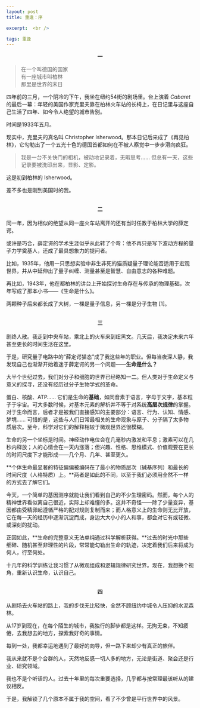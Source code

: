 ```yaml
---
layout: post
title: 重逢：序

excerpt:  <br />

tags: 重逢
---
```


<center> <b> 一 </b> </center>

>在一个叫德国的国家<br />
>有一座城市叫柏林<br />
>那里是世界的末日<br />

四年前的三月，一个阴冷的下午，我坐在纽约54街的剧场里。台上演着 _Cabaret_ 的最后一幕：年轻的美国作家克里夫靠在柏林火车站的长椅上，在日记里与这座自己生活了四年、如今令人绝望的城市告别。

时间是1933年五月。

现实中，克里夫的真名叫 Christopher Isherwood。那本日记后来成了《再见柏林》，它勾勒出了一个五光十色的德国首都如何在不被人察觉中一步步滑向疯狂。

>我是一台不关快门的相机，被动地记录着，无暇思考…… 但总有一天，这些记录要被洗印出来，显影、定影。

这是初到柏林的 Isherwood。

差不多也是刚到美国时的我。 

<br />



<center> <b> 二 </b> </center><br />
同一年，因为相似的绝望从同一座火车站离开的还有当时任教于柏林大学的薛定谔。

或许是巧合，薛定谔的学术生涯似乎从此转了个弯：他不再只是写下波动方程的量子力学奠基人，还成了最具想象力的提问者。

比如，1935年，他用一只思想实验中非生非死的猫质疑量子理论能否适用于宏观世界，并从中延伸出了量子纠缠、测量甚至是智慧、自由意志的各种难题。

再比如，1943年，他在都柏林的讲台上开始探讨生命存在与传承的物理基础，次年写成了那本小书——《生命是什么》。

两颗种子后来都长成了大树，一棵是量子信息，另一棵是分子生物 [1]。

<br />



<center> <b> 三 </b> </center><br />
剧终人散。我走到中央车站，乘北上的火车来到纽黑文。几天后，我决定未来六年甚至更长的时间生活在这里。

于是，研究量子电路中的“薛定谔猫态”成了我这些年的职业。但每当夜深人静，我发现自己也渐渐开始着迷于薛定谔的另一个问题——**生命是什么？**

大半个世纪过去，我们对分子和细胞的世界已经略知一二。但人类对于生命定义与意义的探寻，还没有经历过分子生物学式的革命。

蛋白、核酸、ATP…… 它们是生命的**基础**，如同音素于语言，字母于文字，基本粒子于宇宙。可大多数时候，对基本元素的解析并不等于对系统**高层次规律**的掌握。对于生命而言，后者才是被我们直接感知的主要部分：语言、行为、认知、情感、梦境…… 可惜的是，这些与人们日常最相关的生命现象与原子、分子隔了太多物质层次。至今，科学对它们的解释相较于微观世界还很模糊。

生命的另一个坐标是时间。神经动作电位会在几毫秒内激发和平息；激素可以在几秒内释放；人的心情会在一天内涨落；但兴趣、性格、思维模式、价值观要在更长的时间尺度下才能形成——几个月、几年、甚至更久。

**个体生命最显著的特征偏偏被编码在了最小的物质层次（碱基序列）和最长的时间尺度（人格特质）上。**两者是如此的不同，以至于我们必须用全然不一样的方式去了解它们。

今天，一个简单的基因测序就能让我们看到自己的不少生理密码。然而，每个人的精神世界看似离自己很近，实际上却难懂的多。这并不奇怪——除了少量变异，基因都由受精卵起遵循严格的配对规则复制而来；而人格意义上的生命则无比开放，它在每一天的经历中逐渐沉淀而成，身边大大小小的人和事，都会对它有或轻微、或深刻的扰动。

正因如此，**生命的完整意义无法单纯通过科学解析获得。**过去的时光中那些细碎、随机甚至非理性的片段，常常能勾勒出生命的轨迹，决定着我们后来将成为何人，行至何处。

十几年的科学训练让我习惯了从微观组成和逻辑规律研究世界。现在，我想换个视角，重新认识生命，认识自己。

<br />



<center> <b> 四 </b> </center><br />
从剧场去火车站的路上，我的步伐无比轻快，全然不顾纽约中城令人压抑的水泥森林。

从17岁到现在，在每个陌生的城市，我独行的脚步都是这样。无拘无束，不知疲倦，去我想去的地方，探索我好奇的事情。

每到一处，我都幸运地遇到了最好的向导，但一路下来却少有真正的旅伴。

我从来就不是个合群的人，天然地反感一切人多的地方，无论是街道、聚会还是行业、研究领域。

我也不是个听话的人。过去十年里的每次重要选择，几乎都与按常理最该听从的建议相反。

于是，我解锁了几个原本不属于我的空间，看了不少曾是平行世界中的风景。



<br /><br />
